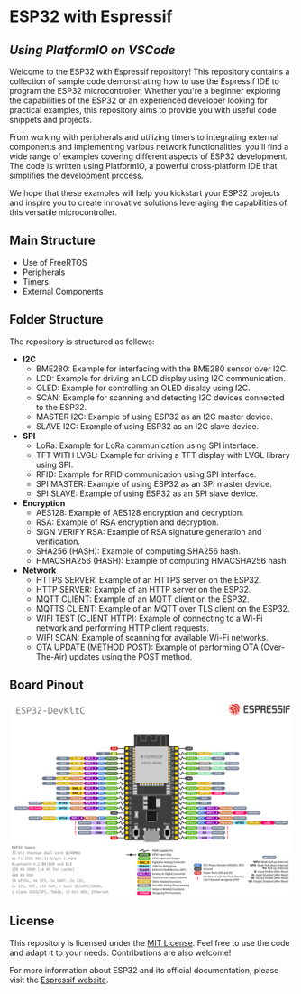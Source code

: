 # ESP32 with Espressif
## _Using PlatformIO on VSCode_


Welcome to the ESP32 with Espressif repository! This repository contains a collection of sample code demonstrating how to use the Espressif IDE to program the ESP32 microcontroller. Whether you're a beginner exploring the capabilities of the ESP32 or an experienced developer looking for practical examples, this repository aims to provide you with useful code snippets and projects.

From working with peripherals and utilizing timers to integrating external components and implementing various network functionalities, you'll find a wide range of examples covering different aspects of ESP32 development. The code is written using PlatformIO, a powerful cross-platform IDE that simplifies the development process.

We hope that these examples will help you kickstart your ESP32 projects and inspire you to create innovative solutions leveraging the capabilities of this versatile microcontroller.

## Main Structure

- Use of FreeRTOS
- Peripherals
- Timers
- External Components

## Folder Structure

The repository is structured as follows:

- **I2C**
  - BME280: Example for interfacing with the BME280 sensor over I2C.
  - LCD: Example for driving an LCD display using I2C communication.
  - OLED: Example for controlling an OLED display using I2C.
  - SCAN: Example for scanning and detecting I2C devices connected to the ESP32.
  - MASTER I2C: Example of using ESP32 as an I2C master device.
  - SLAVE I2C: Example of using ESP32 as an I2C slave device.
- **SPI**
  - LoRa: Example for LoRa communication using SPI interface.
  - TFT WITH LVGL: Example for driving a TFT display with LVGL library using SPI.
  - RFID: Example for RFID communication using SPI interface.
  - SPI MASTER: Example of using ESP32 as an SPI master device.
  - SPI SLAVE: Example of using ESP32 as an SPI slave device.
- **Encryption**
  - AES128: Example of AES128 encryption and decryption.
  - RSA: Example of RSA encryption and decryption.
  - SIGN VERIFY RSA: Example of RSA signature generation and verification.
  - SHA256 (HASH): Example of computing SHA256 hash.
  - HMACSHA256 (HASH): Example of computing HMACSHA256 hash.
- **Network**
  - HTTPS SERVER: Example of an HTTPS server on the ESP32.
  - HTTP SERVER: Example of an HTTP server on the ESP32.
  - MQTT CLIENT: Example of an MQTT client on the ESP32.
  - MQTTS CLIENT: Example of an MQTT over TLS client on the ESP32.
  - WIFI TEST (CLIENT HTTP): Example of connecting to a Wi-Fi network and performing HTTP client requests.
  - WIFI SCAN: Example of scanning for available Wi-Fi networks.
  - OTA UPDATE (METHOD POST): Example of performing OTA (Over-The-Air) updates using the POST method.

## Board Pinout

![ESP32 S3 DevKit](./assets/esp32.png)

## License

This repository is licensed under the [MIT License](LICENSE). Feel free to use the code and adapt it to your needs. Contributions are also welcome!

For more information about ESP32 and its official documentation, please visit the [Espressif website](https://www.espressif.com/en/products/socs/esp32).
